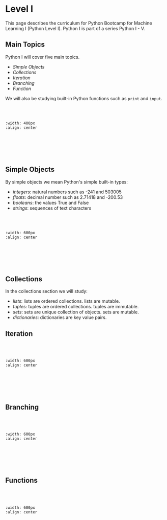 # Level I

This page describes the curriculum for Python Bootcamp for Machine Learning I (Python Level I). Python I is part of a series Python I - V. 

## Main Topics

Python I will cover five main topics.

- *Simple Objects*
- *Collections*
- *Iteration*
- *Branching*
- *Function*


We will also be studying built-in Python functions such as ```print``` and ```input```.

<br/><br/>

```{image} /images/python1topics.png
:width: 400px
:align: center
```


<br/><br/><br/><br/>

## Simple Objects


By simple objects we mean Python's simple built-in types:

- *integers*: natural numbers such as -241 and 503005
- *floats*: decimal number such as 2.71418 and -200.53
- *booleans*: the values True and False
- *strings*: sequences of text characters

<br/><br/>

```{image} /images/simpleobjects.png
:width: 600px
:align: center
```
<br/><br/><br/><br/>

## Collections

In the collections section we will study:

- *lists*: lists are ordered collections. lists are mutable.
- *tuples*:  tuples are ordered collections. tuples are immutable.
- *sets*: sets are unique collection of objects. sets are mutable.
- *dictionaries*: dictionaries are key value pairs.


## Iteration


<br/><br/>

```{image} /images/iteration.png
:width: 600px
:align: center
```
<br/><br/><br/><br/>




## Branching


<br/><br/>

```{image} /images/branching.png
:width: 600px
:align: center
```
<br/><br/><br/><br/>


## Functions

<br/><br/>

```{image} /images/functions.png
:width: 600px
:align: center
```
<br/><br/><br/><br/>


